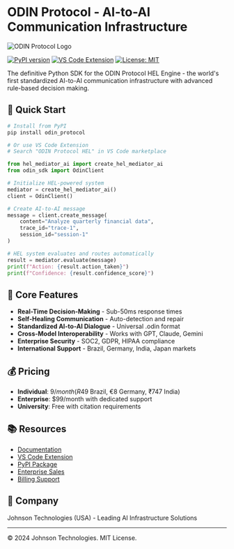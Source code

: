 # ODIN Protocol - AI-to-AI Communication Infrastructure

![ODIN Protocol Logo](logo.png)

[![PyPI version](https://badge.fury.io/py/odin-protocol.svg)](https://pypi.org/project/odin-protocol/)
[![VS Code Extension](https://img.shields.io/vscode-marketplace/v/travisjohnson.odin-protocol-hel)](https://marketplace.visualstudio.com/items?itemName=travisjohnson.odin-protocol-hel)
[![License: MIT](https://img.shields.io/badge/License-MIT-yellow.svg)](https://opensource.org/licenses/MIT)

The definitive Python SDK for the ODIN Protocol HEL Engine - the world's first standardized AI-to-AI communication infrastructure with advanced rule-based decision making.

## 🚀 Quick Start

```bash
# Install from PyPI
pip install odin_protocol

# Or use VS Code Extension
# Search "ODIN Protocol HEL" in VS Code marketplace
```

```python
from hel_mediator_ai import create_hel_mediator_ai
from odin_sdk import OdinClient

# Initialize HEL-powered system
mediator = create_hel_mediator_ai()
client = OdinClient()

# Create AI-to-AI message
message = client.create_message(
    content="Analyze quarterly financial data",
    trace_id="trace-1",
    session_id="session-1"
)

# HEL system evaluates and routes automatically
result = mediator.evaluate(message)
print(f"Action: {result.action_taken}")
print(f"Confidence: {result.confidence_score}")
```

## 🧠 Core Features

- **Real-Time Decision-Making** - Sub-50ms response times
- **Self-Healing Communication** - Auto-detection and repair
- **Standardized AI-to-AI Dialogue** - Universal .odin format
- **Cross-Model Interoperability** - Works with GPT, Claude, Gemini
- **Enterprise Security** - SOC2, GDPR, HIPAA compliance
- **International Support** - Brazil, Germany, India, Japan markets

## 💰 Pricing

- **Individual**: $9/month (R$49 Brazil, €8 Germany, ₹747 India)
- **Enterprise**: $99/month with dedicated support
- **University**: Free with citation requirements

## 📚 Resources

- [Documentation](https://docs.odin-protocol.com)
- [VS Code Extension](https://marketplace.visualstudio.com/items?itemName=travisjohnson.odin-protocol-hel)
- [PyPI Package](https://pypi.org/project/odin-protocol/)
- [Enterprise Sales](mailto:odinprotocol@outlook.com)
- [Billing Support](mailto:travjohnson831@gmail.com)

## 🏢 Company

Johnson Technologies (USA) - Leading AI Infrastructure Solutions

---

© 2024 Johnson Technologies. MIT License.
